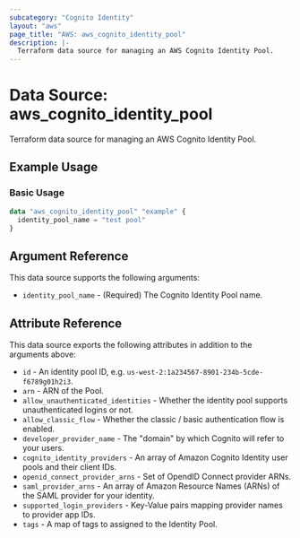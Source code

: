 ```yaml
---
subcategory: "Cognito Identity"
layout: "aws"
page_title: "AWS: aws_cognito_identity_pool"
description: |-
  Terraform data source for managing an AWS Cognito Identity Pool.
---
```


# Data Source: aws_cognito_identity_pool

Terraform data source for managing an AWS Cognito Identity Pool.

## Example Usage

### Basic Usage

```terraform
data "aws_cognito_identity_pool" "example" {
  identity_pool_name = "test pool"
}
```

## Argument Reference

This data source supports the following arguments:

* `identity_pool_name` - (Required)  The Cognito Identity Pool name.

## Attribute Reference

This data source exports the following attributes in addition to the arguments above:

* `id` - An identity pool ID, e.g. `us-west-2:1a234567-8901-234b-5cde-f6789g01h2i3`.
* `arn` - ARN of the Pool.
* `allow_unauthenticated_identities` - Whether the identity pool supports unauthenticated logins or not.
* `allow_classic_flow` - Whether the classic / basic authentication flow is enabled.
* `developer_provider_name` - The "domain" by which Cognito will refer to your users.
* `cognito_identity_providers` - An array of Amazon Cognito Identity user pools and their client IDs.
* `openid_connect_provider_arns` - Set of OpendID Connect provider ARNs.
* `saml_provider_arns` - An array of Amazon Resource Names (ARNs) of the SAML provider for your identity.
* `supported_login_providers` - Key-Value pairs mapping provider names to provider app IDs.
* `tags` - A map of tags to assigned to the Identity Pool.

